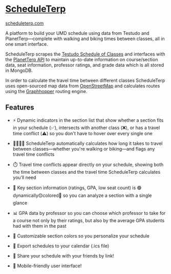 # [ScheduleTerp](https://scheduleterp.com)

[scheduleterp.com](https://scheduleterp.com)

A platform to build your UMD schedule using data from Testudo and PlanetTerp—complete with walking and biking times between classes, all in one smart interface.

ScheduleTerp scrapes the [Testudo Schedule of Classes](https://app.testudo.umd.edu/soc/) and interfaces with the [PlanetTerp API](https://planetterp.com/api/) to maintain up-to-date information on course/section data, seat information, professor ratings, and grade data which is all stored in MongoDB.

In order to calculate the travel time between different classes ScheduleTerp uses open-sourced map data from [OpenStreetMap](https://www.openstreetmap.org/) and calculates routes using the [Graphhopper](https://github.com/graphhopper/graphhopper) routing engine.

## Features
- ⚡ Dynamic indicators in the section list that show whether a section fits in your schedule (✅), intersects with another class (❌), or has a travel time conflict (⚠️) so you don't have to hover over every single one

- 🚶‍♂️🚴‍♀️ ScheduleTerp automatically calculates how long it takes to travel between classes—whether you're walking or biking—and flags any travel time conflicts

- ⏱️ Travel time conflicts appear directly on your schedule, showing both the time between classes and the travel time ScheduleTerp calculates you’ll need

- 👀 Key section information (ratings, GPA, low seat count) is 🟢dynamically🟡colored🔴 so you can analyze a section with a single glance

- 📊 GPA data by professor so you can choose which professor to take for a course not only by their ratings, but also by the average GPA students had with them in the past

- 🌈 Customizable section colors so you personalize your schedule

- 📅 Export schedules to your calendar (.ics file)

- 🔗 Share your schedule with your friends by link!

- 📱 Mobile-friendly user interface!
